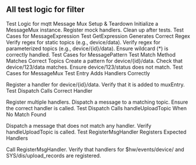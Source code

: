 
## All test logic for filter

Test Logic for mqtt Message Mux
Setup & Teardown
Initialize a MessageMux instance.
Register mock handlers.
Clean up after tests.
Test Cases for MessageExpression
Test GetExpression Generates Correct Regex
Verify regex for static topics (e.g., device/data).
Verify regex for parameterized topics (e.g., device/{id}/data).
Ensure wildcard (*) is correctly handled.
Test Cases for MessagePattern
Test Match Method Matches Correct Topics
Create a pattern for device/{id}/data.
Check that device/123/data matches.
Ensure device/123/status does not match.
Test Cases for MessageMux
Test Entry Adds Handlers Correctly

Register a handler for device/{id}/data.
Verify that it is added to muxEntry.
Test Dispatch Calls Correct Handler

Register multiple handlers.
Dispatch a message to a matching topic.
Ensure the correct handler is called.
Test Dispatch Calls handleUploadTopic When No Match Found

Dispatch a message that does not match any handler.
Verify handleUploadTopic is called.
Test RegisterMsgHandler Registers Expected Handlers

Call RegisterMsgHandler.
Verify that handlers for $hw/events/device/ and SYS/dis/upload_records are registered.
